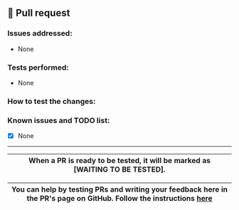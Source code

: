 <!-- First of all, THANK YOU for your contribution.
 Please fill this template unless your PR is very simple/straightforward.
 Do not forget to have a look at our Pull Request tutorial: http://www.azerothcore.org/wiki/Contribute#how-to-create-a-pull-request
-->
## 🍰 Pull request
<!-- Describe the Pull request. What changes do you propose? -->




### Issues addressed:
<!-- If the issue doesn't exist, describe it and how to reproduce it, please. If the issue already exists, just paste the link to the issue you close, like this: Closes https://github.com/azerothcore/azerothcore-wotlk/issues/967 -->
- None

### Tests performed:
<!-- Does it build without errors? Did you test in-game? What did you test? Did you do all these tests on Linux, Mac or Windows? Other tests performed -->
- None

### How to test the changes:
<!-- We need to confirm the changes first, so try to make the work easy for testers (who are not necessarily coders), please:
 - Which commands to use? Which NPC to teleport to?
 - Do we need to enable debug flags on Cmake?
 - Do we need to look at the console? etc...
 - Other steps
-->



### Known issues and TODO list:
<!-- This is a TODO list with checkboxes to tick -->
- [X] None




<!-- NOTE: You do not need to squash your commits, on merge we will squash them for you (when there are too many commits we merge them into one big commit for a cleaner and easy to read history). -->

<!-- NOTE2: If you intend to contribute more than once, you should really join us on our discord channel!
 The link is on our site http://azerothcore.org/ We set cosmetic ranks for our contributors and may give access to special resources/knowledge to them! -->

---

<!-- Do not remove the instructions below about testing, they will help users to test your PR -->

| When a PR is ready to be tested, it will be marked as **[WAITING TO BE TESTED]**. |
| --- |


| You can help by testing PRs and writing your feedback here in the PR's page on GitHub. Follow the instructions [here](http://www.azerothcore.org/wiki/How-to-test-a-PR) |
| --- |